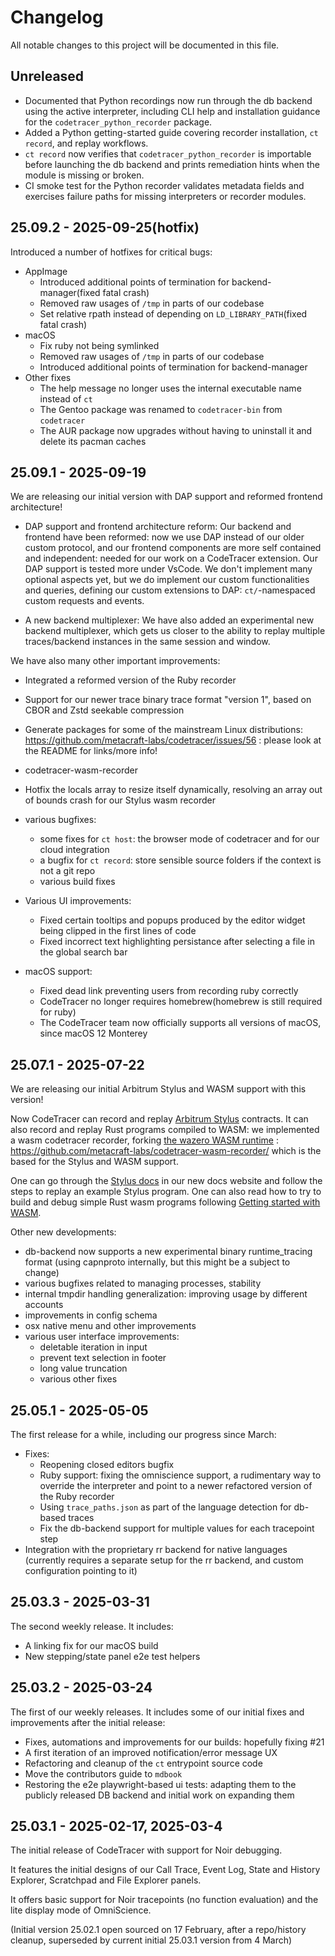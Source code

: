 # Changelog

All notable changes to this project will be documented in this file.

## Unreleased

- Documented that Python recordings now run through the db backend using the active interpreter, including CLI help and installation guidance for the `codetracer_python_recorder` package.
- Added a Python getting-started guide covering recorder installation, `ct record`, and replay workflows.
- `ct record` now verifies that `codetracer_python_recorder` is importable before launching the db backend and prints remediation hints when the module is missing or broken.
- CI smoke test for the Python recorder validates metadata fields and exercises failure paths for missing interpreters or recorder modules.

## 25.09.2 - 2025-09-25(hotfix)

Introduced a number of hotfixes for critical bugs:

- AppImage
  - Introduced additional points of termination for backend-manager(fixed fatal crash)
  - Removed raw usages of `/tmp` in parts of our codebase
  - Set relative rpath instead of depending on `LD_LIBRARY_PATH`(fixed fatal crash)
- macOS
  - Fix ruby not being symlinked
  - Removed raw usages of `/tmp` in parts of our codebase
  - Introduced additional points of termination for backend-manager
- Other fixes
  - The help message no longer uses the internal executable name instead of `ct`
  - The Gentoo package was renamed to `codetracer-bin` from `codetracer`
  - The AUR package now upgrades without having to uninstall it and delete its pacman caches

## 25.09.1 - 2025-09-19


We are releasing our initial version with DAP support and reformed frontend architecture!

- DAP support and frontend architecture reform:
  Our backend and frontend have been reformed: now we use DAP instead of our older custom protocol, and
  our frontend components are more self contained and independent: needed for our work on a CodeTracer extension.
  Our DAP support is tested more under VsCode. We don't implement many optional aspects yet, but we do implement our custom
  functionalities and queries, defining our custom extensions to DAP: `ct/`-namespaced custom requests and events.

- A new backend multiplexer:
  We have also added an experimental new backend multiplexer, which gets us closer to the ability to replay multiple traces/backend instances
  in the same session and window.

We have also many other important improvements:

- Integrated a reformed version of the Ruby recorder
- Support for our newer trace binary trace format "version 1", based on CBOR and Zstd seekable compression
- Generate packages for some of the mainstream Linux distributions: https://github.com/metacraft-labs/codetracer/issues/56 :
  please look at the README for links/more info!

- codetracer-wasm-recorder
 - Hotfix the locals array to resize itself dynamically, resolving an array out of bounds crash for our Stylus wasm recorder
- various bugfixes:
  - some fixes for `ct host`: the browser mode of codetracer and for our cloud integration
  - a bugfix for `ct record`: store sensible source folders if the context is not a git repo
  - various build fixes
- Various UI improvements:
  - Fixed certain tooltips and popups produced by the editor widget being clipped in the first lines of code
  - Fixed incorrect text highlighting persistance after selecting a file in the global search bar
- macOS support:
  - Fixed dead link preventing users from recording ruby correctly
  - CodeTracer no longer requires homebrew(homebrew is still required for ruby)
  - The CodeTracer team now officially supports all versions of macOS, since macOS 12 Monterey

## 25.07.1 - 2025-07-22

We are releasing our initial Arbitrum Stylus and WASM support with this version!

Now CodeTracer can record and replay [Arbitrum Stylus](https://arbitrum.io/stylus) contracts.
It can also record and replay Rust programs compiled to WASM: we implemented a wasm codetracer recorder, 
forking [the wazero WASM runtime](https://wazero.io/) : https://github.com/metacraft-labs/codetracer-wasm-recorder/ which is the based for the
Stylus and WASM support.

One can go through the [Stylus docs](https://docs.codetracer.com/getting_started/stylus.html) in our
new docs website and follow the steps to replay an example Stylus program. One can also read how to try to build and debug simple Rust wasm programs following [Getting started with WASM](https://docs.codetracer.com/getting_started/wasm.html).


Other new developments:

* db-backend now supports a new experimental binary runtime\_tracing format (using capnproto internally, but this might be a subject to change)
* various bugfixes related to managing processes, stability
* internal tmpdir handling generalization: improving usage by different accounts
* improvements in config schema
* osx native menu and other improvements
* various user interface improvements: 
  * deletable iteration in input
  * prevent text selection in footer
  * long value truncation
  * various other fixes


## 25.05.1 - 2025-05-05

The first release for a while, including our progress since March:

* Fixes:
    * Reopening closed editors bugfix
    * Ruby support: fixing the omniscience support,
        a rudimentary way to override the interpreter and 
        point to a newer refactored version of the Ruby recorder
    * Using `trace_paths.json` as part of the language detection for db-based traces
    * Fix the db-backend support for multiple values for each tracepoint step
* Integration with the proprietary rr backend for native languages 
    (currently requires a separate setup for the rr backend,  and custom configuration pointing to it)

## 25.03.3 - 2025-03-31

The second weekly release. It includes:

* A linking fix for our macOS build
* New stepping/state panel e2e test helpers


## 25.03.2 - 2025-03-24

The first of our weekly releases. It includes some of our initial fixes and improvements
after the initial release:

* Fixes, automations and improvements for our builds: hopefully fixing #21
* A first iteration of an improved notification/error message UX
* Refactoring and cleanup of the `ct` entrypoint source code
* Move the contributors guide to `mdbook`
* Restoring the e2e playwright-based ui tests: adapting them to the publicly released DB backend and initial work on expanding them

## 25.03.1 - 2025-02-17, 2025-03-4

The initial release of CodeTracer with support for Noir debugging.

It features the initial designs of our Call Trace, Event Log, State
and History Explorer, Scratchpad and File Explorer panels.

It offers basic support for Noir tracepoints (no function evaluation)
and the lite display mode of OmniScience.

(Initial version 25.02.1 open sourced on 17 February, 
after a repo/history cleanup, superseded by current initial 25.03.1 version from 4 March)
